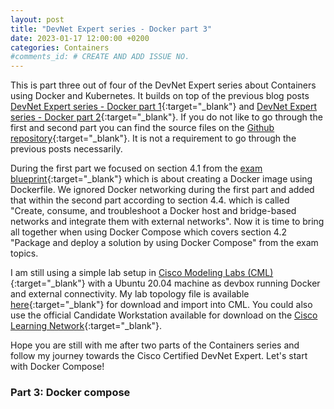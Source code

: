 ```yaml
---
layout: post
title: "DevNet Expert series - Docker part 3"
date: 2023-01-17 12:00:00 +0200
categories: Containers
#comments_id: # CREATE AND ADD ISSUE NO.
---
```


This is part three out of four of the DevNet Expert series about Containers using Docker and Kubernetes. It builds on top of the previous blog posts [DevNet Expert series - Docker part 1](https://blog.kuhlcloud.de/containers/2022/12/16/docker-part1.html){:target="_blank"} and [DevNet Expert series - Docker part 2](https://blog.kuhlcloud.de/containers/2022/12/16/docker-part1.html){:target="_blank"}. If you do not like to go through the first and second part you can find the source files on the [Github repository](https://github.com/daniel1820815/devnet-expert-lab/){:target="_blank"}. It is not a requirement to go through the previous posts necessarily.

During the first part we focused on section 4.1 from the [exam blueprint](https://learningnetwork.cisco.com/s/devnet-expert-exam-topics-lab){:target="_blank"} which is about creating a Docker image using Dockerfile. We ignored Docker networking during the first part and added that within the second part according to section 4.4. which is called "Create, consume, and troubleshoot a Docker host and bridge-based networks and integrate them with external networks". Now it is time to bring all together when using Docker Compose which covers section 4.2 "Package and deploy a solution by using Docker Compose" from the exam topics.

I am still using a simple lab setup in [Cisco Modeling Labs (CML)](https://developer.cisco.com/modeling-labs/){:target="_blank"} with a Ubuntu 20.04 machine as devbox running Docker and external connectivity. My lab topology file is available [here](https://github.com/daniel1820815/devnet-expert-lab/blob/main/blog/docker/){:target="_blank"} for download and import into CML. You could also use the official Candidate Workstation available for download on the [Cisco Learning Network](https://learningnetwork.cisco.com/s/article/devnet-expert-equipment-and-software-list){:target="_blank"}.

Hope you are still with me after two parts of the Containers series and follow my journey towards the Cisco Certified DevNet Expert. Let's start with Docker Compose!

### Part 3: Docker compose
